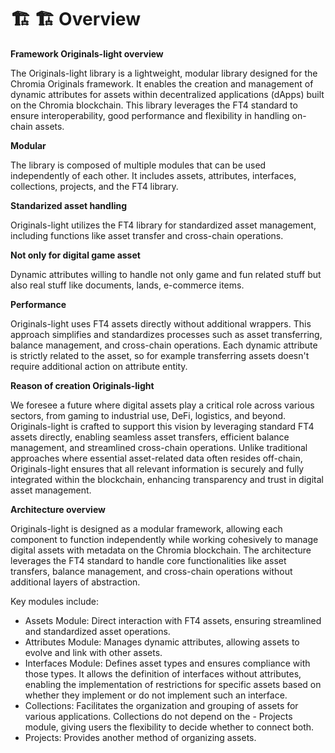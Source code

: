 # 🏗️ 🏗️ Overview

**Framework Originals-light overview**

The Originals-light library is a lightweight, modular library designed for the Chromia Originals framework. It enables the creation and management of dynamic attributes for assets within decentralized applications (dApps) built on the Chromia blockchain. This library leverages the FT4 standard to ensure interoperability, good performance and flexibility in handling on-chain assets.

**Modular**

The library is composed of multiple modules that can be used independently of each other. It includes assets, attributes, interfaces, collections, projects, and the FT4 library.

**Standarized asset handling**

Originals-light utilizes the FT4 library for standardized asset management, including functions like asset transfer and cross-chain operations.

**Not only for digital game asset**

Dynamic attributes willing to handle not only game and fun related stuff but also real stuff like documents, lands, e-commerce items.

**Performance**

Originals-light uses FT4 assets directly without additional wrappers. This approach simplifies and standardizes processes such as asset transferring, balance management, and cross-chain operations. Each dynamic attribute is strictly related to the asset, so for example transferring assets doesn't require additional action on attribute entity.

**Reason of creation Originals-light**

We foresee a future where digital assets play a critical role across various sectors, from gaming to industrial use, DeFi, logistics, and beyond. Originals-light is crafted to support this vision by leveraging standard FT4 assets directly, enabling seamless asset transfers, efficient balance management, and streamlined cross-chain operations. Unlike traditional approaches where essential asset-related data often resides off-chain, Originals-light ensures that all relevant information is securely and fully integrated within the blockchain, enhancing transparency and trust in digital asset management.

**Architecture overview**

Originals-light is designed as a modular framework, allowing each component to function independently while working cohesively to manage digital assets with metadata on the Chromia blockchain. The architecture leverages the FT4 standard to handle core functionalities like asset transfers, balance management, and cross-chain operations without additional layers of abstraction.

Key modules include:

- Assets Module: Direct interaction with FT4 assets, ensuring streamlined and standardized asset operations.
- Attributes Module: Manages dynamic attributes, allowing assets to evolve and link with other assets.
- Interfaces Module: Defines asset types and ensures compliance with those types. It allows the definition of interfaces without attributes, enabling the implementation of restrictions for specific assets based on whether they implement or do not implement such an interface.
- Collections: Facilitates the organization and grouping of assets for various applications. Collections do not depend on the - Projects module, giving users the flexibility to decide whether to connect both.
- Projects: Provides another method of organizing assets.
